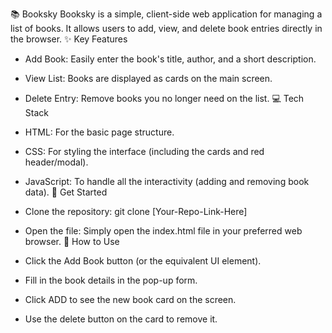 
📚 Booksky
Booksky is a simple, client-side web application for managing a list of books. It allows users to add, view, and delete book entries directly in the browser.
✨ Key Features
 * Add Book: Easily enter the book's title, author, and a short description.
 * View List: Books are displayed as cards on the main screen.
 * Delete Entry: Remove books you no longer need on the list.
💻 Tech Stack
 * HTML: For the basic page structure.
 * CSS: For styling the interface (including the cards and red header/modal).
 * JavaScript: To handle all the interactivity (adding and removing book data).
🚀 Get Started
 * Clone the repository:
   git clone [Your-Repo-Link-Here]

 * Open the file:
   Simply open the index.html file in your preferred web browser.
📖 How to Use
 * Click the Add Book button (or the equivalent UI element).
 * Fill in the book details in the pop-up form.
 * Click ADD to see the new book card on the screen.
 * Use the delete button on the card to remove it.
